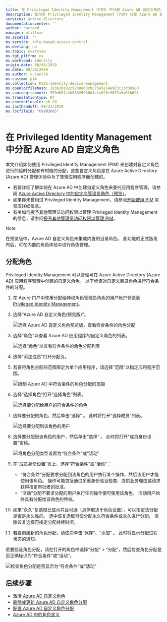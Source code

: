 ```yaml
---
title: 在 Privileged Identity Management (PIM) 中分配 Azure AD 自定义角色 | Microsoft Docs
description: 如何为 Privileged Identity Management (PIM) 分配 Azure AD 自定义角色
services: active-directory
documentationcenter: ''
author: curtand
manager: mtillman
ms.assetid: ''
ms.service: role-based-access-control
ms.devlang: na
ms.topic: overview
ms.tgt_pltfrm: na
ms.workload: identity
origin.date: 08/06/2019
ms.date: 08/20/2019
ms.author: v-junlch
ms.custom: pim
ms.collection: M365-identity-device-management
ms.openlocfilehash: 183620192c92b8a63cbc75a5e14e963c13d06980
ms.sourcegitcommit: 599d651afb83026938d1cfe828e9679a9a0fb69f
ms.translationtype: HT
ms.contentlocale: zh-CN
ms.lasthandoff: 08/23/2019
ms.locfileid: "69993685"
---
```

# <a name="assign-an-azure-ad-custom-role-in-privileged-identity-management"></a>在 Privileged Identity Management 中分配 Azure AD 自定义角色

本文介绍如何使用 Privileged Identity Management (PIM) 来创建对自定义角色进行的恰时分配和有时限的分配，这些自定义角色是在 Azure Active Directory (Azure AD) 管理体验中为了管理应用程序而创建的。

- 若要详细了解如何在 Azure AD 中创建自定义角色来委托应用程序管理，请参阅 [Azure Active Directory 中的自定义管理员角色（预览）](../users-groups-roles/roles-custom-overview.md)。
- 如果你未曾用过 Privileged Identity Management，请参阅[开始使用 PIM](pim-getting-started.md) 来获取详细信息。
- 有关如何授予其他管理员访问权限以管理 Privileged Identity Management 的信息，请参阅[授予其他管理员访问权限以管理 PIM](pim-how-to-give-access-to-pim.md)。

> [!NOTE]
> 在预览版中，Azure AD 自定义角色未集成内置的目录角色。 此功能的正式版发布后，可在内置的角色体验中进行角色管理。

## <a name="assign-a-role"></a>分配角色

Privileged Identity Management 可以管理可在 Azure Active Directory (Azure AD) 应用程序管理中创建的自定义角色。  以下步骤对自定义目录角色进行符合条件的分配。

1. 在 Azure 门户中使用分配给特权角色管理员角色的用户帐户登录到 [Privileged Identity Management](https://portal.azure.cn/?Microsoft_AAD_IAM_enableCustomRoleManagement=true&Microsoft_AAD_IAM_enableCustomRoleAssignment=true&feature.rbacv2roles=true&feature.rbacv2=true&Microsoft_AAD_RegisteredApps=demo#blade/Microsoft_Azure_PIMCommon/CommonMenuBlade/quickStart)。
1. 选择“Azure AD 自定义角色(预览版)”。 

    ![选择 Azure AD 自定义角色预览版，查看符合条件的角色分配](./media/azure-ad-custom-roles-assign/view-custom.png)

1. 选择“角色”以查看 Azure AD 应用程序的自定义角色的列表。 

    ![选择“角色”以查看符合条件的角色分配列表](./media/azure-ad-custom-roles-assign/view-roles.png)

1. 选择“添加成员”打开分配页。 
1. 若要将角色分配的范围限定为单个应用程序，请选择“范围”以指定应用程序范围。 

    ![限制 Azure AD 中符合条件的角色分配的范围](./media/azure-ad-custom-roles-assign/set-scope.png)

1. 选择“选择角色”打开“选择角色”列表。  

    ![选择要分配给用户的符合条件的角色](./media/azure-ad-custom-roles-assign/select-role.png)

1. 选择要分配的角色，然后单击“选择”  。 此时将打开“选择成员”列表。 

    ![选择要分配到该角色的用户](./media/azure-ad-custom-roles-assign/select-member.png)

1. 选择要分配到该角色的用户，然后单击“选择”  。 此时将打开“成员身份设置”窗格。 

    ![将角色分配类型设置为“符合条件”或“活动”](./media/azure-ad-custom-roles-assign/membership-settings.png)

1. 在“成员身份设置”页上，选择“符合条件”或“活动”：   

    - “符合条件”分配要求分配到该角色的用户执行某个操作，然后该用户才能使用该角色。  操作可能包括通过多重身份验证检查、提供业务理由或请求获得指定审批者的批准。
    - “活动”分配不要求分配的用户执行任何操作便可使用该角色。  活动用户始终具有分配给该角色的特权。

1. 如果“永久”复选框已显示并且可选（具体取决于角色设置），可以指定该分配是否是永久性的。  选中该复选框可使分配永久符合条件或永久进行分配。 清除该复选框可指定分配持续时间。
1. 若要创建新的角色分配，请依次单击“保存”、“添加”   。 此时将显示分配过程状态的通知。

若要验证角色分配，请在打开的角色中选择“分配” > “分配”，然后检查角色分配是否正确标识为“符合条件”或“活动”。  

 ![检查角色分配是否显示为“符合条件”或“活动”](./media/azure-ad-custom-roles-assign/verify-assignments.png)

## <a name="next-steps"></a>后续步骤

- [激活 Azure AD 自定义角色](azure-ad-custom-roles-assign.md)
- [删除或更新 Azure AD 自定义角色分配](azure-ad-custom-roles-update-remove.md)
- [配置 Azure AD 自定义角色分配](azure-ad-custom-roles-configure.md)
- [Azure AD 中的角色定义](../users-groups-roles/directory-assign-admin-roles.md)

